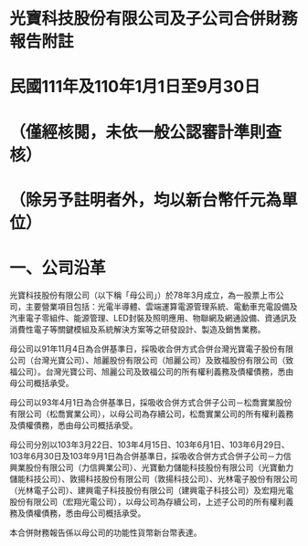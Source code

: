 # 光寶科技股份有限公司及子公司合併財務報告附註

# 民國111年及110年1月1日至9月30日

# （僅經核閱，未依一般公認審計準則查核）

# （除另予註明者外，均以新台幣仟元為單位）

# 一、公司沿革

光寶科技股份有限公司（以下稱「母公司」）於78年3月成立，為一股票上市公司，主要營業項目包括：光電半導體、雲端運算電源管理系統、電動車充電設備及汽車電子零組件、能源管理、LED封裝及照明應用、物聯網及網通設備、資通訊及消費性電子等關鍵模組及系統解決方案等之研發設計、製造及銷售業務。

母公司以91年11月4日為合併基準日，採吸收合併方式合併台灣光寶電子股份有限公司（台灣光寶公司）、旭麗股份有限公司（旭麗公司）及致福股份有限公司（致福公司）。台灣光寶公司、旭麗公司及致福公司的所有權利義務及債權債務，悉由母公司概括承受。

母公司以93年4月1日為合併基準日，採吸收合併方式合併子公司－松喬實業股份有限公司（松喬實業公司），以母公司為存續公司，松喬實業公司的所有權利義務及債權債務，悉由母公司概括承受。

母公司分別以103年3月22日、103年4月15日、103年6月1日、103年6月29日、103年6月30日及103年9月1日為合併基準日，採吸收合併方式合併子公司－力信興業股份有限公司（力信興業公司）、光寶動力儲能科技股份有限公司（光寶動力儲能科技公司）、敦揚科技股份有限公司（敦揚科技公司）、光林電子股份有限公司（光林電子公司）、建興電子科技股份有限公司（建興電子科技公司）及宏翔光電股份有限公司（宏翔光電公司），以母公司為存續公司，上述子公司的所有權利義務及債權債務，悉由母公司概括承受。

本合併財務報告係以母公司的功能性貨幣新台幣表達。